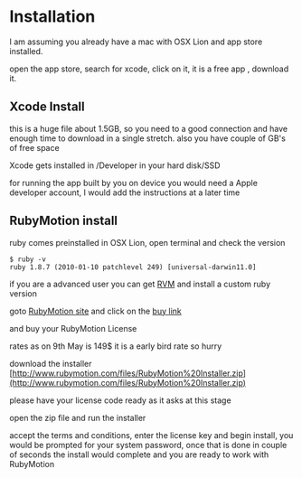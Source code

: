 
# Installation

I am assuming you already have a mac with OSX Lion and app store installed.

open the app store, search for xcode, click on it, it is a free app , download it.


## Xcode Install
this is a huge file about 1.5GB, so you need to a good connection and have enough time to download in a single stretch. also you have couple of GB's of free space

Xcode gets installed in /Developer in your hard disk/SSD

for running the app built by you on device you would need a Apple developer account, I would add the instructions at a later time


## RubyMotion install
ruby comes preinstalled in OSX Lion, open terminal and check the version

    $ ruby -v
	ruby 1.8.7 (2010-01-10 patchlevel 249) [universal-darwin11.0]

if you are a advanced user you can get [RVM](https://rvm.io/) and install a custom ruby version

goto [RubyMotion site](rubymotion.com) and click on the [buy link](http://sites.fastspring.com/hipbyte/product/rubymotion)

and buy your RubyMotion License 

rates as on 9th May is 149$ it is a early bird rate so hurry

download the installer [http://www.rubymotion.com/files/RubyMotion%20Installer.zip](http://www.rubymotion.com/files/RubyMotion%20Installer.zip)

please have your license code ready as it asks at this stage

open the zip file and run the installer

accept the terms and conditions, enter the license key and begin install, you would be prompted for your system password, once that is done in couple of seconds the install would complete and you are ready to work with RubyMotion